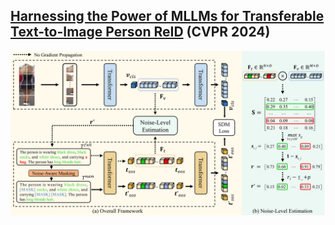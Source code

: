 ## [Harnessing the Power of MLLMs for Transferable Text-to-Image Person ReID](https://arxiv.org/abs/2207.03132) (CVPR 2024)

<!-- ### Introduction
This is the Pytorch implementation for M<sup>3</sup>L. -->

![](figures/framework.png)
